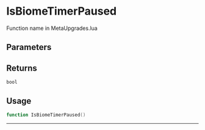 # IsBiomeTimerPaused
Function name in MetaUpgrades.lua
## Parameters

## Returns
`bool`
## Usage
```lua
function IsBiomeTimerPaused()
```
---

